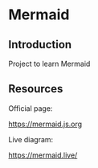# Mermaid

## Introduction

Project to learn Mermaid

## Resources

Official page:

<https://mermaid.js.org>

Live diagram:

<https://mermaid.live/>
